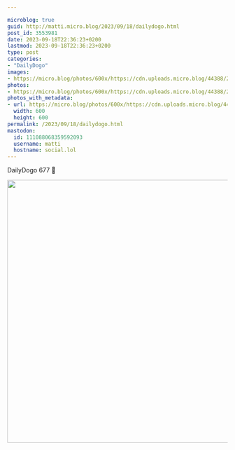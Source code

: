```yaml
---

microblog: true
guid: http://matti.micro.blog/2023/09/18/dailydogo.html
post_id: 3553981
date: 2023-09-18T22:36:23+0200
lastmod: 2023-09-18T22:36:23+0200
type: post
categories:
- "DailyDogo"
images:
- https://micro.blog/photos/600x/https://cdn.uploads.micro.blog/44388/2023/68fe32981f154f8db08d69a401e7add6.jpg
photos:
- https://micro.blog/photos/600x/https://cdn.uploads.micro.blog/44388/2023/68fe32981f154f8db08d69a401e7add6.jpg
photos_with_metadata:
- url: https://micro.blog/photos/600x/https://cdn.uploads.micro.blog/44388/2023/68fe32981f154f8db08d69a401e7add6.jpg
  width: 600
  height: 600
permalink: /2023/09/18/dailydogo.html
mastodon:
  id: 111088068359592093
  username: matti
  hostname: social.lol
---
```

DailyDogo 677 🐶

<img src="https://micro.blog/photos/600x/https://blog.martin-haehnel.de/uploads/2023/68fe32981f154f8db08d69a401e7add6.jpg" width="600" height="600" alt="" />
